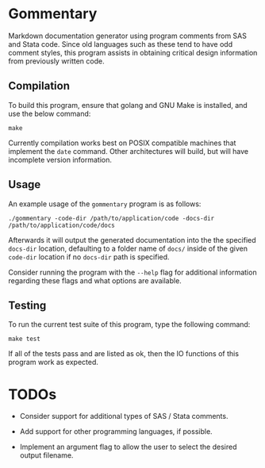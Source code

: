 # Gommentary

Markdown documentation generator using program comments from SAS and Stata
code. Since old languages such as these tend to have odd comment styles, this
program assists in obtaining critical design information from previously
written code.

## Compilation

To build this program, ensure that golang and GNU Make is installed, and
use the below command:

`make`

Currently compilation works best on POSIX compatible machines that implement
the `date` command. Other architectures will build, but will have incomplete
version information.

## Usage

An example usage of the `gommentary` program is as follows:

`./gommentary -code-dir /path/to/application/code -docs-dir /path/to/application/code/docs`

Afterwards it will output the generated documentation into the the specified
`docs-dir` location, defaulting to a folder name of `docs/` inside of the
given `code-dir` location if no `docs-dir` path is specified.

Consider running the program with the `--help` flag for additional
information regarding these flags and what options are available.

## Testing

To run the current test suite of this program, type the following command:

`make test`

If all of the tests pass and are listed as ok, then the IO functions of this
program work as expected.

# TODOs

* Consider support for additional types of SAS / Stata comments.

* Add support for other programming languages, if possible.

* Implement an argument flag to allow the user to select the desired output
  filename.
